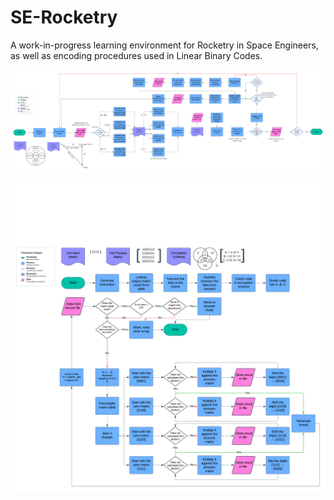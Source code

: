 # SE-Rocketry
A work-in-progress learning environment for Rocketry in Space Engineers, as well as encoding procedures used in Linear Binary Codes.

![Missile Guidance System](MGS.png)

![Linear Code System](Hamming.png)
